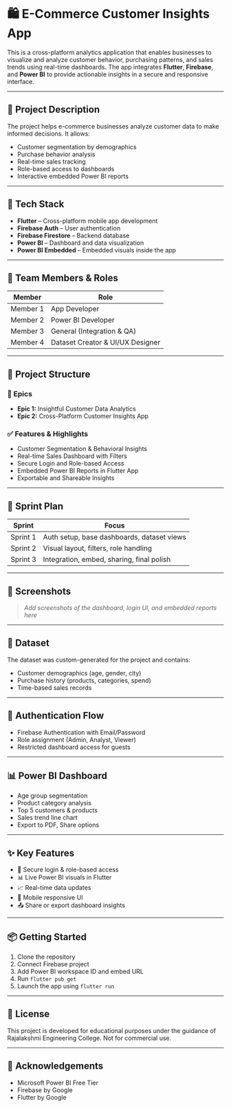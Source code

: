# 🛍️ E-Commerce Customer Insights App

This is a cross-platform analytics application that enables businesses to visualize and analyze customer behavior, purchasing patterns, and sales trends using real-time dashboards. The app integrates **Flutter**, **Firebase**, and **Power BI** to provide actionable insights in a secure and responsive interface.

---

## 📌 Project Description

The project helps e-commerce businesses analyze customer data to make informed decisions. It allows:
- Customer segmentation by demographics
- Purchase behavior analysis
- Real-time sales tracking
- Role-based access to dashboards
- Interactive embedded Power BI reports

---

## 🚀 Tech Stack

- **Flutter** – Cross-platform mobile app development
- **Firebase Auth** – User authentication
- **Firebase Firestore** – Backend database
- **Power BI** – Dashboard and data visualization
- **Power BI Embedded** – Embedded visuals inside the app

---

## 👥 Team Members & Roles

| Member     | Role                            |
|------------|----------------------------------|
| Member 1   | App Developer                    |
| Member 2   | Power BI Developer               |
| Member 3   | General (Integration & QA)       |
| Member 4   | Dataset Creator & UI/UX Designer |

---

## 🧩 Project Structure

### 🎯 Epics

- **Epic 1:** Insightful Customer Data Analytics  
- **Epic 2:** Cross-Platform Customer Insights App

### ✅ Features & Highlights

- Customer Segmentation & Behavioral Insights
- Real-time Sales Dashboard with Filters
- Secure Login and Role-based Access
- Embedded Power BI Reports in Flutter App
- Exportable and Shareable Insights

---

## 📅 Sprint Plan

| Sprint      | Focus                                      |
|-------------|--------------------------------------------|
| Sprint 1    | Auth setup, base dashboards, dataset views |
| Sprint 2    | Visual layout, filters, role handling      |
| Sprint 3    | Integration, embed, sharing, final polish  |

---

## 📱 Screenshots

> _Add screenshots of the dashboard, login UI, and embedded reports here_

---

## 📂 Dataset

The dataset was custom-generated for the project and contains:
- Customer demographics (age, gender, city)
- Purchase history (products, categories, spend)
- Time-based sales records

---

## 🔐 Authentication Flow

- Firebase Authentication with Email/Password
- Role assignment (Admin, Analyst, Viewer)
- Restricted dashboard access for guests

---

## 📊 Power BI Dashboard

- Age group segmentation
- Product category analysis
- Top 5 customers & products
- Sales trend line chart
- Export to PDF, Share options

---

## ✨ Key Features

- 🔐 Secure login & role-based access
- 📊 Live Power BI visuals in Flutter
- 📈 Real-time data updates
- 📱 Mobile responsive UI
- 📤 Share or export dashboard insights

---

## 📦 Getting Started

1. Clone the repository  
2. Connect Firebase project  
3. Add Power BI workspace ID and embed URL  
4. Run `flutter pub get`  
5. Launch the app using `flutter run`

---

## 📄 License

This project is developed for educational purposes under the guidance of Rajalakshmi Engineering College. Not for commercial use.

---

## 🙌 Acknowledgements

- Microsoft Power BI Free Tier
- Firebase by Google
- Flutter by Google

